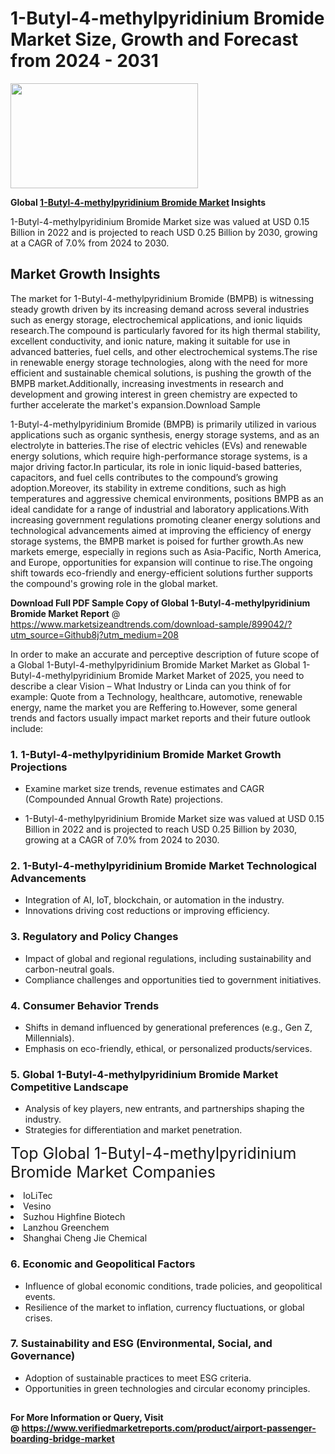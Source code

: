<H1>1-Butyl-4-methylpyridinium Bromide Market Size, Growth and Forecast from 2024 - 2031</H1><img class="aligncenter size-medium wp-image-584254" src="https://thirdeyenews.in/wp-content/uploads/2024/09/Global-Market-Research-300x168.jpeg" alt="" width="300" height="168" /><p><strong>Global&nbsp;<a href="https://www.marketsizeandtrends.com/download-sample/899042/?utm_source=Github8j?utm_medium=208">1-Butyl-4-methylpyridinium Bromide Market</a> Insights</strong></p><p>1-Butyl-4-methylpyridinium Bromide Market size was valued at USD 0.15 Billion in 2022 and is projected to reach USD 0.25 Billion by 2030, growing at a CAGR of 7.0% from 2024 to 2030.</p><p><h2>Market Growth Insights</h2> <p>The market for 1-Butyl-4-methylpyridinium Bromide (BMPB) is witnessing steady growth driven by its increasing demand across several industries such as energy storage, electrochemical applications, and ionic liquids research.The compound is particularly favored for its high thermal stability, excellent conductivity, and ionic nature, making it suitable for use in advanced batteries, fuel cells, and other electrochemical systems.The rise in renewable energy storage technologies, along with the need for more efficient and sustainable chemical solutions, is pushing the growth of the BMPB market.Additionally, increasing investments in research and development and growing interest in green chemistry are expected to further accelerate the market's expansion.Download Sample</p> <p>1-Butyl-4-methylpyridinium Bromide (BMPB) is primarily utilized in various applications such as organic synthesis, energy storage systems, and as an electrolyte in batteries.The rise of electric vehicles (EVs) and renewable energy solutions, which require high-performance storage systems, is a major driving factor.In particular, its role in ionic liquid-based batteries, capacitors, and fuel cells contributes to the compound’s growing adoption.Moreover, its stability in extreme conditions, such as high temperatures and aggressive chemical environments, positions BMPB as an ideal candidate for a range of industrial and laboratory applications.With increasing government regulations promoting cleaner energy solutions and technological advancements aimed at improving the efficiency of energy storage systems, the BMPB market is poised for further growth.As new markets emerge, especially in regions such as Asia-Pacific, North America, and Europe, opportunities for expansion will continue to rise.The ongoing shift towards eco-friendly and energy-efficient solutions further supports the compound's growing role in the global market.</p><p><span class=""><strong>Download Full PDF Sample Copy of Global 1-Butyl-4-methylpyridinium Bromide Market Report</strong> @ <a href="https://www.marketsizeandtrends.com/download-sample/899042/?utm_source=Github8j?utm_medium=208" target="_blank">https://www.marketsizeandtrends.com/download-sample/899042/?utm_source=Github8j?utm_medium=208</a></span></p><p>In order to make an accurate and perceptive description of future scope of a Global&nbsp;1-Butyl-4-methylpyridinium Bromide Market Market as Global&nbsp;1-Butyl-4-methylpyridinium Bromide Market Market of 2025, you need to describe a clear Vision &ndash; What Industry or Linda can you think of for example: Quote from a Technology, healthcare, automotive, renewable energy, name the market you are Reffering to.However, some general trends and factors usually impact market reports and their future outlook include:</p><h3>1.&nbsp;<strong>1-Butyl-4-methylpyridinium Bromide Market Growth Projections</strong></h3><ul><li>Examine market size trends, revenue estimates and CAGR (Compounded Annual Growth Rate) projections.</li><li><p>1-Butyl-4-methylpyridinium Bromide Market size was valued at USD 0.15 Billion in 2022 and is projected to reach USD 0.25 Billion by 2030, growing at a CAGR of 7.0% from 2024 to 2030.</p></li></ul><h3>2.&nbsp;<strong>1-Butyl-4-methylpyridinium Bromide Market Technological Advancements</strong></h3><ul><li>Integration of AI, IoT, blockchain, or automation in the industry.</li><li>Innovations driving cost reductions or improving efficiency.</li></ul><h3>3.&nbsp;<strong>Regulatory and Policy Changes</strong></h3><ul><li>Impact of global and regional regulations, including sustainability and carbon-neutral goals.</li><li>Compliance challenges and opportunities tied to government initiatives.</li></ul><h3>4.&nbsp;<strong>Consumer Behavior Trends</strong></h3><ul><li>Shifts in demand influenced by generational preferences (e.g., Gen Z, Millennials).</li><li>Emphasis on eco-friendly, ethical, or personalized products/services.</li></ul><h3>5.&nbsp;<strong>Global 1-Butyl-4-methylpyridinium Bromide Market Competitive Landscape</strong></h3><ul><li>Analysis of key players, new entrants, and partnerships shaping the industry.</li><li>Strategies for differentiation and market penetration.</li></ul><p data-pm-slice="1 1 []"><span style="color: inherit; font-family: inherit; font-size: 25px;">Top Global 1-Butyl-4-methylpyridinium Bromide Market Companies</span></p><div class="" data-test-id=""><p><li>IoLiTec</li><li> Vesino</li><li> Suzhou Highfine Biotech</li><li> Lanzhou Greenchem</li><li> Shanghai Cheng Jie Chemical</li></p></div><h3>6.&nbsp;<strong>Economic and Geopolitical Factors</strong></h3><ul><li>Influence of global economic conditions, trade policies, and geopolitical events.</li><li>Resilience of the market to inflation, currency fluctuations, or global crises.</li></ul><h3>7.&nbsp;<strong>Sustainability and ESG (Environmental, Social, and Governance)</strong></h3><ul><li>Adoption of sustainable practices to meet ESG criteria.</li><li>Opportunities in green technologies and circular economy principles.</li></ul><h2><strong style="font-size: 14px;">For More Information or Query, Visit @&nbsp;</strong><a style="background-color: #ffffff; font-size: 14px;" href="https://www.marketsizeandtrends.com/report/1-butyl-4-methylpyridinium-bromide-market/" target="_blank">https://www.verifiedmarketreports.com/product/airport-passenger-boarding-bridge-market</a></h2>